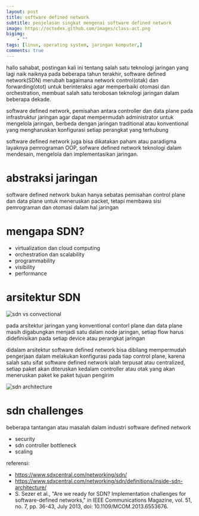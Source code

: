 ```yaml
---
layout: post
title: software defined network
subtitle: penjelasan singkat mengenai software defined network
image: https://octodex.github.com/images/class-act.png
bigimg: 
    - ""
tags: [linux, operating system, jaringan komputer,]
comments: true
---
```


hallo sahabat, postingan kali ini tentang salah satu teknologi jaringan yang lagi naik naiknya pada beberapa tahun terakhir,
software defined network(SDN) merubah bagaimana network control(otak) dan forwarding(otot) untuk berinteraksi agar memperbaiki otomasi dan orchestration, membuat salah satu terobosan teknologi jaringan dalam beberapa dekade.

software defined network, pemisahan antara controller dan data plane pada infrastruktur jaringan agar dapat mempermudah administrator untuk mengelola jaringan, berbeda dengan jaringan traditional atau konventional yang mengharuskan konfigurasi setiap perangkat yang terhubung

software defined network juga bisa dikatakan paham atau paradigma layaknya pemrograman OOP, sofware defined network teknologi dalam mendesain, mengelola dan implementasikan jaringan. 

# abstraksi jaringan
software defined network bukan hanya sebatas pemisahan control plane dan data plane untuk meneruskan packet, tetapi membawa sisi pemrograman dan otomasi dalam hal jaringan

# mengapa SDN?
- virtualization dan cloud computing
- orchestration dan scalability
- programmability 
- visibility
- performance

# arsitektur SDN
![sdn vs convectional](https://www.researchgate.net/profile/Dengpan_Wang/publication/338116049/figure/fig1/AS:839113909473281@1577071754274/Simple-overview-of-SDN-architecture.jpg)

pada arsitektur jaringan yang konventional contorl plane dan data plane masih digabungkan menjadi satu dalam node jaringan, setiap flow harus didefinisikan pada setiap device atau perangkat jaringan

didalam arsitektur software defined network bisa dibilang mempermudah pengerjaan dalam melakukan konfigurasi pada tiap control plane, karena salah satu sifat software defined network ialah terpusat atau centralized, setiap paket akan diteruskan kedalam controller atau otak yang akan meneruskan paket ke paket tujuan pengirim

![sdn architecture](https://www.sdxcentral.com/cdn-cgi/image/w=748,h=884,fit=scale-down,f=auto,q=85/https://www.sdxcentral.com/wp-content/uploads/2019/10/sdn-architecture-img.jpg)


# sdn challenges 
beberapa tantangan atau masalah dalam industri software 
defined network
- security 
- sdn controller bottleneck
- scaling

referensi:
- <https://www.sdxcentral.com/networking/sdn/>
- <https://www.sdxcentral.com/networking/sdn/definitions/inside-sdn-architecture/>
- S. Sezer et al., "Are we ready for SDN? Implementation challenges for software-defined networks," in IEEE Communications Magazine, vol. 51, no. 7, pp. 36-43, July 2013, doi: 10.1109/MCOM.2013.6553676.